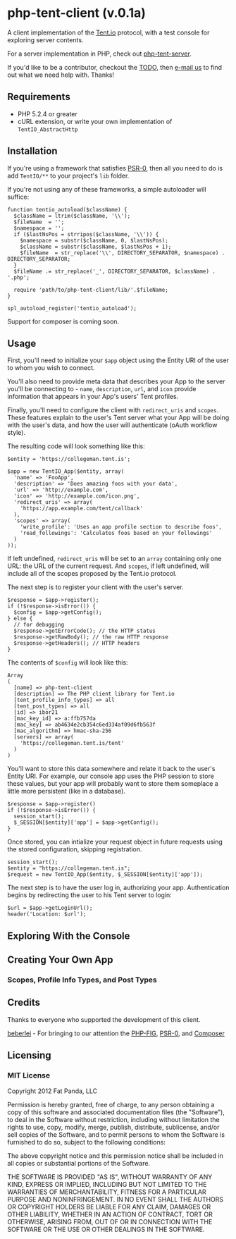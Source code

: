 # php-tent-client (v.0.1a)

A client implementation of the [Tent.io](http://tent.io/) protocol, 
with a test console for exploring server contents.

For a server implementation in PHP, check out [php-tent-server](http://github.com/collegeman/php-tent-server).

If you'd like to be a contributor, checkout the [TODO](https://github.com/collegeman/php-tent-server/blob/master/TODO.md), 
then [e-mail us](mailto:yo@fatpandadev.com) to find out what we need
help with. Thanks!

## Requirements

* PHP 5.2.4 or greater
* cURL extension, or write your own implementation of `TentIO_AbstractHttp`

## Installation

If you're using a framework that satisfies [PSR-0](https://github.com/php-fig/fig-standards/blob/master/accepted/PSR-0.md), then
all you need to do is add `TentIO/**` to your project's `lib` folder.

If you're not using any of these frameworks, a simple autoloader will suffice:

    function tentio_autoload($className) {
      $className = ltrim($className, '\\');
      $fileName  = '';
      $namespace = '';
      if ($lastNsPos = strripos($className, '\\')) {
        $namespace = substr($className, 0, $lastNsPos);
        $className = substr($className, $lastNsPos + 1);
        $fileName  = str_replace('\\', DIRECTORY_SEPARATOR, $namespace) . DIRECTORY_SEPARATOR;
      }
      $fileName .= str_replace('_', DIRECTORY_SEPARATOR, $className) . '.php';

      require 'path/to/php-tent-client/lib/'.$fileName;
    }

    spl_autoload_register('tentio_autoload');

Support for composer is coming soon.

## Usage

First, you'll need to initialize your `$app` object using the
Entity URI of the user to whom you wish to connect.

You'll also need to provide meta data that describes your App to
the server you'll be connecting to - `name`, `description`,
`url`, and `icon` provide information that appears in your
App's users' Tent profiles.

Finally, you'll need to configure the client with `redirect_uris`
and `scopes`. These features explain to the user's Tent server what
your App will be doing with the user's data, and how the user will
authenticate (oAuth workflow style).

The resulting code will look something like this:

    $entity = 'https://collegeman.tent.is';

    $app = new TentIO_App($entity, array(
      'name' => 'FooApp',
      'description' => 'Does amazing foos with your data',
      'url' => 'http://example.com',
      'icon' => 'http://example.com/icon.png',
      'redirect_uris' => array( 
        'https://app.example.com/tent/callback'
      ),
      'scopes' => array(
        'write_profile': 'Uses an app profile section to describe foos',
        'read_followings': 'Calculates foos based on your followings'
      )
    ));

If left undefined, `redirect_uris` will be set to an `array` containing
only one URL: the URL of the current request. And `scopes`, if left
undefined, will include all of the scopes proposed by the Tent.io 
protocol.

The next step is to register your client with the user's server. 

    $response = $app->register();
    if (!$response->isError()) {
      $config = $app->getConfig();
    } else {
      // for debugging
      $response->getErrorCode(); // the HTTP status
      $response->getRawBody(); // the raw HTTP response
      $response->getHeaders(); // HTTP headers
    }

The contents of `$config` will look like this:

    Array
    (
      [name] => php-tent-client
      [description] => The PHP client library for Tent.io
      [tent_profile_info_types] => all
      [tent_post_types] => all
      [id] => ibor21
      [mac_key_id] => a:ffb757da
      [mac_key] => ab4634e2cb354c6ed334af09d6fb563f
      [mac_algorithm] => hmac-sha-256
      [servers] => array(
        'https://collegeman.tent.is/tent'
      )
    )

You'll want to store this data somewhere and relate it back to the user's
Entity URI. For example, our console app uses the PHP session to store 
these values, but your app will probably want to store them someplace a 
little more persistent (like in a database).

    $response = $app->register()
    if (!$response->isError()) {
      session_start();
      $_SESSION[$entity]['app'] = $app->getConfig();
    }

Once stored, you can intialize your request object in future requests
using the stored configuration, skipping registration.

    session_start();
    $entity = "https://collegeman.tent.is";
    $request = new TentIO_App($entity, $_SESSION[$entity]['app']);

The next step is to have the user log in, authorizing your app. Authentication
begins by redirecting the user to his Tent server to login:

    $url = $app->getLoginUrl();
    header('Location: $url');


## Exploring With the Console

## Creating Your Own App

### Scopes, Profile Info Types, and Post Types

## Credits

Thanks to everyone who supported the development of this client.

[beberlei](https://github.com/beberlei) - For bringing to our attention the [PHP-FIG](http://www.php-fig.org/), [PSR-0](https://github.com/php-fig/fig-standards/blob/master/accepted/PSR-0.md), and [Composer](http://getcomposer.org/)

## Licensing

### MIT License

Copyright 2012 Fat Panda, LLC

Permission is hereby granted, free of charge, to any person obtaining
a copy of this software and associated documentation files (the
"Software"), to deal in the Software without restriction, including
without limitation the rights to use, copy, modify, merge, publish,
distribute, sublicense, and/or sell copies of the Software, and to
permit persons to whom the Software is furnished to do so, subject to
the following conditions:

The above copyright notice and this permission notice shall be
included in all copies or substantial portions of the Software.

THE SOFTWARE IS PROVIDED "AS IS", WITHOUT WARRANTY OF ANY KIND,
EXPRESS OR IMPLIED, INCLUDING BUT NOT LIMITED TO THE WARRANTIES OF
MERCHANTABILITY, FITNESS FOR A PARTICULAR PURPOSE AND
NONINFRINGEMENT. IN NO EVENT SHALL THE AUTHORS OR COPYRIGHT HOLDERS BE
LIABLE FOR ANY CLAIM, DAMAGES OR OTHER LIABILITY, WHETHER IN AN ACTION
OF CONTRACT, TORT OR OTHERWISE, ARISING FROM, OUT OF OR IN CONNECTION
WITH THE SOFTWARE OR THE USE OR OTHER DEALINGS IN THE SOFTWARE.